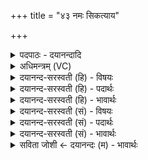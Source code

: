 +++
title = "४३ नमः सिकत्याय"

+++
<details><summary>पदपाठः - दयानन्दादि</summary>

नमः॑। सि॒क॒त्या᳖य। च॒। प्र॒वा॒ह्या᳖येति॑ प्रऽवा॒ह्या᳖य। च॒। नमः॑। कि॒ꣳशि॒लाय॑। च॒। क्ष॒य॒णाय॑। च॒। नमः॑। क॒प॒र्दिने॑। च॒। पु॒ल॒स्तये॑। च॒। नमः॑। इ॒रि॒ण्या᳖य। च॒। प्र॒प॒थ्या᳖येति॑ प्रऽप॒थ्या᳖य। च॒। ४३।
</details>

<details><summary>अधिमन्त्रम् (VC)</summary>

- रुद्रा देवताः
- परमेष्ठी प्रजापतिर्वा देवा ऋषयः
- जगती
- निषादः
</details>

<details><summary>दयानन्द-सरस्वती (हि) - विषयः</summary>

फिर मनुष्यों को क्या करना चाहिये, यह विषय अगले मन्त्र में कहा है ॥
</details>

<details><summary>दयानन्द-सरस्वती (हि) - पदार्थः</summary>

पदार्थान्वयभाषाः -  जो मनुष्य (सिकत्याय) बालू से पदार्थ निकालने में चतुर (च) और (प्रवाह्याय) बैल आदि के चलानेवालों में प्रवीण को (च) भी (नमः) अन्न (किंशिलाय) शिलावृत्ति करने (च) और (क्षयणाय) निवासस्थान में रहनेवाले को (च) भी (नमः) अन्न (कपर्दिने) जटाधारी (च) और (पुलस्तये) बड़े-बड़े शरीरों को फेंकनेवाले को (च) भी (नमः) अन्न देवें (इरिण्याय) ऊसर भूमि से अति उपकार लेनेवाले (च) और (प्रपथ्याय) उत्तम धर्म के मार्गों में प्रवीण पुरुष का (च) भी (नमः) सत्कार करें, वे सब के प्रिय होवें ॥४३ ॥
</details>

<details><summary>दयानन्द-सरस्वती (हि) - भावार्थः</summary>

भावार्थभाषाः -  मनुष्यों को चाहिये कि भूगर्भविद्यानुसार बालू, मट्टी आदि से सुवर्णादि धातुओं को निकाल बहुत ऐश्वर्य को बढ़ा के अनाथों का पालन करें ॥४३ ॥
</details>

<details><summary>दयानन्द-सरस्वती (सं) - विषयः</summary>

पुनर्मनुष्यैः किं कर्त्तव्यमित्याह ॥
</details>

<details><summary>दयानन्द-सरस्वती (सं) - पदार्थः</summary>

पदार्थान्वयभाषाः -  ये मनुष्याः सिकत्याय च प्रवाह्याय च नमः किंशिलाय च क्षयणाय च नमः कपर्दिने च पुलस्तये च नम इरिण्याय च प्रपथ्याय च नमो दद्युः कुर्युस्ते सर्वप्रिया जायेरन् ॥४३ ॥
</details>

<details><summary>दयानन्द-सरस्वती (सं) - भावार्थः</summary>

भावार्थभाषाः -  मनुष्यैर्भूगर्भविद्यया सिकतादिषु भवान् सुवर्णादीन् धातून् निःसार्य महदैश्वर्यमुन्नीयानाथाः पालनीयाः ॥४३ ॥
</details>

<details><summary>सविता जोशी ← दयानन्दः (म) - भावार्थः</summary>

भावार्थभाषाः -  माणसांनी भूगर्भविद्येनुसार वाळू, माती इत्यादीपासून सुवर्ण वगैरे धातू काढून खूप ऐश्वर्य वाढवावे आणि अनाथांचे पालन करावे.
</details>